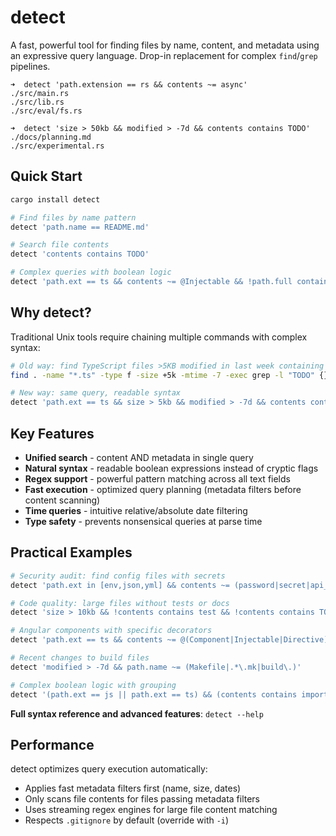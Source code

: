 # detect

A fast, powerful tool for finding files by name, content, and metadata using an expressive query language. Drop-in replacement for complex `find`/`grep` pipelines.

```shell
➜  detect 'path.extension == rs && contents ~= async'
./src/main.rs
./src/lib.rs
./src/eval/fs.rs

➜  detect 'size > 50kb && modified > -7d && contents contains TODO'
./docs/planning.md
./src/experimental.rs
```

## Quick Start

```bash
cargo install detect

# Find files by name pattern
detect 'path.name == README.md'

# Search file contents
detect 'contents contains TODO'

# Complex queries with boolean logic
detect 'path.ext == ts && contents ~= @Injectable && !path.full contains test'
```

## Why detect?

Traditional Unix tools require chaining multiple commands with complex syntax:

```bash
# Old way: find TypeScript files >5KB modified in last week containing TODO
find . -name "*.ts" -type f -size +5k -mtime -7 -exec grep -l "TODO" {} \;

# New way: same query, readable syntax
detect 'path.ext == ts && size > 5kb && modified > -7d && contents contains TODO'
```

## Key Features

- **Unified search** - content AND metadata in single query
- **Natural syntax** - readable boolean expressions instead of cryptic flags  
- **Regex support** - powerful pattern matching across all text fields
- **Fast execution** - optimized query planning (metadata filters before content scanning)
- **Time queries** - intuitive relative/absolute date filtering
- **Type safety** - prevents nonsensical queries at parse time

## Practical Examples

```bash
# Security audit: find config files with secrets
detect 'path.ext in [env,json,yml] && contents ~= (password|secret|api_key)'

# Code quality: large files without tests or docs
detect 'size > 10kb && !contents contains test && !contents contains TODO'

# Angular components with specific decorators
detect 'path.ext == ts && contents ~= @(Component|Injectable|Directive)'

# Recent changes to build files
detect 'modified > -7d && path.name ~= (Makefile|.*\.mk|build\.)'

# Complex boolean logic with grouping
detect '(path.ext == js || path.ext == ts) && (contents contains import || contents contains require) && size > 1kb'
```

**Full syntax reference and advanced features**: `detect --help`

## Performance

detect optimizes query execution automatically:
- Applies fast metadata filters first (name, size, dates)
- Only scans file contents for files passing metadata filters
- Uses streaming regex engines for large file content matching
- Respects `.gitignore` by default (override with `-i`)